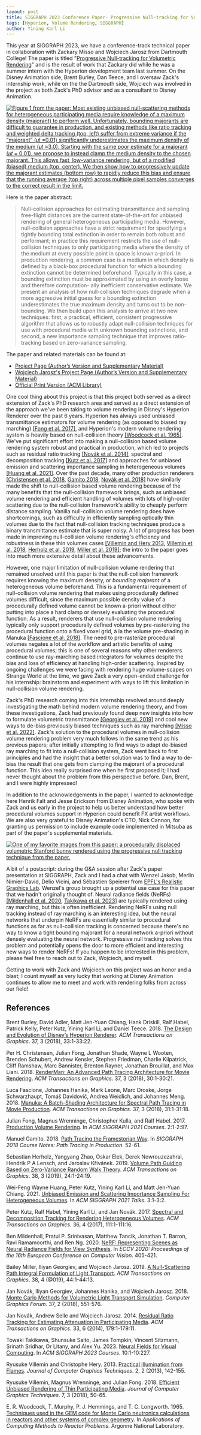 ```yaml
---
layout: post
title: SIGGRAPH 2023 Conference Paper- Progressive Null-tracking for Volumetric Rendering
tags: [Hyperion, Volume Rendering, SIGGRAPH]
author: Yining Karl Li
---
```


This year at SIGGRAPH 2023, we have a conference-track technical paper in collaboration with Zackary Misso and Wojciech Jarosz from Dartmouth College!
The paper is titled "[Progressive Null-tracking for Volumetric Rendering](http://dx.doi.org/10.1145/3588432.3591557)" and is the result of work that Zackary did while he was a summer intern with the Hyperion development team last summer.
On the Disney Animation side, Brent Burley, Dan Teece, and I oversaw Zack's internship work, while on the the Dartmouth side, Wojciech was involved in the project as both Zack's PhD advisor and as a consultant to Disney Animation.

[![Figure 1 from the paper: Most existing unbiased null-scattering methods for heterogeneous participating media require knowledge of a maximum density (majorant) to perform well. Unfortunately, bounding majorants are difficult to guarantee in production, and existing methods like ratio tracking and weighted delta tracking (top, left) suffer from extreme variance if the “majorant” (𝜇𝑡 =0.01) significantly underestimates the maximum density of the medium (𝜇𝑡 ≈3.0). Starting with the same poor estimate for a majorant (𝜇𝑡 = 0.01), we propose to instead clamp the medium density to the chosen majorant. This allows fast, low-variance rendering, but of a modified (biased) medium (top, center). We then show how to progressively update the majorant estimates (bottom row) to rapidly reduce this bias and ensure that the running average (top right) across multiple pixel samples converges to the correct result in the limit.]({{site.url}}/content/images/2023/Aug/progressive-null-tracking/preview/teaser.jpg)]({{site.url}}/content/images/2023/Aug/progressive-null-tracking/teaser.png)

Here is the paper abstract:

> Null-collision approaches for estimating transmittance and sampling free-flight distances are the current state-of-the-art for unbiased rendering of general heterogeneous participating media. However, null-collision approaches have a strict requirement for specifying a tightly bounding total extinction in order to remain both robust and performant; in practice this requirement restricts the use of null-collision techniques to only participating media where the density of the medium at every possible point in space is known a-priori. In production rendering, a common case is a medium in which density is defined by a black-box procedural function for which a bounding extinction cannot be determined beforehand. Typically in this case, a bounding extinction must be approximated by using an overly loose and therefore computation- ally inefficient conservative estimate. We present an analysis of how null-collision techniques degrade when a more aggressive initial guess for a bounding extinction underestimates the true maximum density and turns out to be non-bounding. We then build upon this analysis to arrive at two new techniques: first, a practical, efficient, consistent progressive algorithm that allows us to robustly adapt null-collision techniques for use with procedural media with unknown bounding extinctions, and second, a new importance sampling technique that improves ratio-tracking based on zero-variance sampling.

The paper and related materials can be found at:

* [Project Page (Author’s Version and Supplementary Material)](https://www.yiningkarlli.com/projects/progressivenulltracking.html)
* [Wojciech Jarosz's Project Page (Author’s Version and Supplementary Material)](https://cs.dartmouth.edu/~wjarosz/publications/misso23progressive.html)
* [Official Print Version (ACM Library)](http://dx.doi.org/10.1145/3588432.3591557)

One cool thing about this project is that this project both served as a direct extension of Zack's PhD research area and served as a direct extension of the approach we've been taking to volume rendering in Disney's Hyperion Renderer over the past 6 years.
Hyperion has always used unbiased transmittance estimators for volume rendering (as opposed to biased ray marching) [[Fong et al. 2017]](https://doi.org/10.1145/3084873.3084907), and Hyperion's modern volume rendering system is heavily based on null-collision theory [[Woodcock et al. 1965]](https://www.yiningkarlli.com/projects/specdecomptracking/references/Woodcock1965.pdf).
We've put significant effort into making a null-collision based volume rendering system robust and practical in production, which led to projects such as residual ratio tracking [[Novák et al. 2014]](https://doi.org/10.1145/2661229.2661292), spectral and decomposition tracking [[Kutz et al. 2017]](https://doi.org/10.1145/3072959.3073665) and approaches for unbiased emission and scattering importance sampling in heterogeneous volumes [[Huang et al. 2021]](https://doi.org/10.1145/3450623.3464644).
Over the past decade, many other production renderers [\[Christensen et al. 2018](https://dl.acm.org/citation.cfm?id=3182162), [Gamito 2018](https://doi.org/10.1145/3214834.3214864), [Novák et al. 2018\]](https://doi.org/10.1111/cgf.13383) have similarly made the shift to null-collision based volume rendering because of the many benefits that the null-collision framework brings, such as unbiased volume rendering and efficient handling of volumes with lots of high-order scattering due to the null-collision framework's ability to cheaply perform distance sampling.
Vanilla null-collision volume rendering does have shortcomings, such as difficulty in efficiently sampling optically thin volumes due to the fact that null-collision tracking techniques produce a binary transmittance estimate that is super noisy.
A lot of progress has been made in improving null-collision volume rendering's efficiency and robustness in these thin volumes cases [\[Villemin and Hery 2013](http://jcgt.org/published/0002/02/10/), [Villemin et al. 2018](http://graphics.pixar.com/library/ThinMediaRendering/), [Herholz et al. 2019](https://dl.acm.org/citation.cfm?id=3230635), [Miller et al. 2019\]](https://doi.org/10.1145/3306346.3323025); the intro to the paper goes into much more extensive detail about these advancements.

However, one major limitation of null-collision volume rendering that remained unsolved until this paper is that the null-collision framework requires knowing the maximum density, or _bounding majorant_ of a heterogeneous volume beforehand.
This is a fundamental requirement of null-collision volume rendering that makes using procedurally defined volumes difficult, since the maximum possible density value of a procedurally defined volume cannot be known a-priori without either putting into place a hard clamp or densely evaluating the procedural function.
As a result, renderers that use null-collision volume rendering typically only support procedurally defined volumes by pre-rasterizing the procedural function onto a fixed voxel grid, à la the volume pre-shading in Manuka [[Fascione et al. 2018]](https://dl.acm.org/citation.cfm?id=3182161). 
The need to pre-rasterize procedural volumes negates a lot of the workflow and artistic benefits of using procedural volumes; this is one of several reasons why other renderers continue to use ray-marching based integrators for volumes despite the bias and loss of efficiency at handling high-order scattering.
Inspired by ongoing challenges we were facing with rendering huge volume-scapes on Strange World at the time, we gave Zack a very open-ended challenge for his internship: brainstorm and experiment with ways to lift this limitation in null-collision volume rendering.

Zack's PhD research coming into this internship revolved around deeply investigating the math behind modern volume rendering theory, and from these investigations, Zack had previously found deep new insights into how to formulate volumetric transmittance [[Georgiev et al. 2019]](https://doi.org/10.1145/3355089.3356559) and cool new ways to de-bias previously biased techniques such as ray marching [[Misso et al. 2022]](https://doi.org/10.1145/3528223.3530160).
Zack's solution to the procedural volumes in null-collision volume rendering problem very much follows in the same trend as his previous papers; after initially attempting to find ways to adapt de-biased ray marching to fit into a null-collision system, Zack went back to first principles and had the insight that a better solution was to find a way to de-bias the result that one gets from clamping the majorant of a procedural function.
This idea really surprised me when he first proposed it; I had never thought about the problem from this perspective before.
Dan, Brent, and I were highly impressed!

In addition to the acknowledgements in the paper, I wanted to acknowledge here Henrik Falt and Jesse Erickson from Disney Animation, who spoke with Zack and us early in the project to help us better understand how better procedural volumes support in Hyperion could benefit FX artist workflows.
We are also very grateful to Disney Animation's CTO, Nick Cannon, for granting us permission to include example code implemented in Mitsuba as part of the paper's supplemental materials.

[![One of my favorite images from this paper: a procedurally displaced volumetric Stanford bunny rendered using the progressive null tracking technique from the paper.]({{site.url}}/content/images/2023/Aug/progressive-null-tracking/procedural_bunny.png)]({{site.url}}/content/images/2023/Aug/progressive-null-tracking/procedural_bunny.png)

A bit of a postscript: during the Q&A session after Zack's paper presentation at SIGGRAPH, Zack and I had a chat with Wenzel Jakob, Merlin Nimier-David, Delio Vicini, and Sébastien Speierer from [EPFL's Realistic Graphics Lab](https://rgl.epfl.ch).
Wenzel's group brought up a potential use case for this paper that we hadn't originally thought of.
Neural radiance fields (NeRFs) [\[Mildenhall et al. 2020](https://doi.org/10.1007/978-3-030-58452-8_24), [Takikawa et al. 2023\]](https://doi.org/10.1145/3587423.3595477) are typically rendered using ray marching, but this is often inefficient.
Rendering NeRFs using null tracking instead of ray marching is an interesting idea, but the neural networks that underpin NeRFs are essentially similar to procedural functions as far as null-collision tracking is concerned because there's no way to know a tight bounding majorant for a neural network a-priori without densely evaluating the neural network.
Progressive null tracking solves this problem and potentially opens the door to more efficient and interesting new ways to render NeRFs!
If you happen to be interested in this problem, please feel free to reach out to Zack, Wojciech, and myself.

Getting to work with Zack and Wojciech on this project was an honor and a blast; I count myself as very lucky that working at Disney Animation continues to allow me to meet and work with rendering folks from across our field!

## References

Brent Burley, David Adler, Matt Jen-Yuan Chiang, Hank Driskill, Ralf Habel, Patrick Kelly, Peter Kutz, Yining Karl Li, and Daniel Teece. 2018. [The Design and Evolution of Disney’s Hyperion Renderer](https://doi.org/10.1145/3182159). _ACM Transactions on Graphics_. 37, 3 (2018), 33:1-33:22.

Per H. Christensen, Julian Fong, Jonathan Shade, Wayne L Wooten, Brenden Schubert, Andrew Kensler, Stephen Friedman, Charlie Kilpatrick, Cliff Ramshaw, Marc Bannister, Brenton Rayner, Jonathan Brouillat, and Max Liani. 2018. [RenderMan: An Advanced Path Tracing Architecture for Movie Rendering](https://dl.acm.org/citation.cfm?id=3182162). _ACM Transactions on Graphics_. 37, 3 (2018), 30:1-30:21.

Luca Fascione, Johannes Hanika, Mark Leone, Marc Droske, Jorge Schwarzhaupt, Tomáš Davidovič, Andrea Weidlich, and Johannes Meng. 2018. [Manuka: A Batch-Shading Architecture for Spectral Path Tracing in Movie Production](https://dl.acm.org/citation.cfm?id=3182161). _ACM Transactions on Graphics_. 37, 3 (2018), 31:1-31:18.

Julian Fong, Magnus Wrenninge, Christopher Kulla, and Ralf Habel. 2017. [Production Volume Rendering](http://graphics.pixar.com/library/ProductionVolumeRendering). In _ACM SIGGRAPH 2021 Courses_. 2:1-2:97.

Manuel Gamito. 2018. [Path Tracing the Framestorian Way](https://doi.org/10.1145/3214834.3214864). In _SIGGRAPH 2018 Course Notes: Path Tracing in Production_. 52-61.

Sebastian Herholz, Yangyang Zhao, Oskar Elek, Derek Nowrouzezahrai, Hendrik P A Lensch, and Jaroslav Křivánek. 2019. [Volume Path Guiding Based on Zero-Variance Random Walk Theory](https://dl.acm.org/citation.cfm?id=3230635). _ACM Transactions on Graphics_. 38, 3 (2019), 24:1-24:19.

Wei-Feng Wayne Huang, Peter Kutz, Yining Karl Li, and Matt Jen-Yuan Chiang. 2021. [Unbiased Emission and Scattering Importance Sampling For Heterogeneous Volumes](https://dl.acm.org/doi/10.1145/3450623.3464644). In _ACM SIGGRAPH 2021 Talks_. 3:1-3:2.

Peter Kutz, Ralf Habel, Yining Karl Li, and Jan Novák. 2017. [Spectral and Decomposition Tracking for Rendering Heterogeneous Volumes](https://doi.org/10.1145/3072959.3073665). _ACM Transactions on Graphics_. 36, 4 (2017), 111:1-111:16.

Ben Mildenhall, Pratul P. Srinivasan, Matthew Tancik, Jonathan T. Barron, Ravi Ramamoorthi, and Ren Ng. 2020. [NeRF: Representing Scenes as Neural Radiance Fields for View Synthesis](https://doi.org/10.1007/978-3-030-58452-8_24). In _ECCV 2020: Proceedings of the 16th European Conference on Computer Vision_. 405-421.

Bailey Miller, Iliyan Georgiev, and Wojciech Jarosz. 2019. [A Null-Scattering Path Integral Formulation of Light Transport](https://doi.org/10.1145/3306346.3323025). _ACM Transactions on Graphics_. 38, 4 (@019), 44:1-44:13.

Jan Novák, Iliyan Georgiev, Johannes Hanika, and Wojciech Jarosz. 2018. [Monte Carlo Methods for Volumetric Light Transport Simulation](https://doi.org/10.1111/cgf.13383). _Computer Graphics Forum_. 37, 2 (2018), 551-576.

Jan Novák, Andrew Selle and Wojciech Jarosz. 2014. [Residual Ratio Tracking for Estimating Attenuation in Participating Media](https://dl.acm.org/citation.cfm?id=2661292). _ACM Transactions on Graphics_. 33, 6 (2014), 179:1-179:11.

Towaki Takikawa, Shunsuke Saito, James Tompkin, Vincent Sitzmann, Srinath Sridhar, Or Litany, and Alex Yu. 2023. [Neural Fields for Visual Computing](https://doi.org/10.1145/3587423.3595477). In _ACM SIGGRAPH 2023 Courses_. 10:1-10:227.

Ryusuke Villemin and Christophe Hery. 2013. [Practical Illumination from Flames](http://jcgt.org/published/0002/02/10/). _Journal of Computer Graphics Techniques_. 2, 2 (2013), 142-155.

Ryusuke Villemin, Magnus Wrenninge, and Julian Fong. 2018. [Efficient Unbiased Rendering of Thin Participating Media](http://graphics.pixar.com/library/ThinMediaRendering/). _Journal of Computer Graphics Techniques_. 7, 3 (2018), 50-65.

E. R. Woodcock, T. Murphy, P. J. Hemmings, and T. C. Longworth. 1965. [Techniques used in the GEM code for Monte Carlo neutronics calculations in reactors and other systems of complex geometry](https://www.yiningkarlli.com/projects/specdecomptracking/references/Woodcock1965.pdf). In _Applications of Computing Methods to Reactor Problems_. Argonne National Laboratory.
